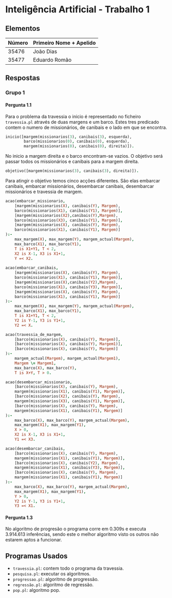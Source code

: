 
# Inteligência Artificial - Trabalho 1

## Elementos


 Número | Primeiro Nome + Apelido
--------|-------------------------
35476 | João Dias
35477 | Eduardo Romão

## Respostas

### Grupo 1

#### Pergunta 1.1

Para o problema da travessia o inicio é representado no ficheiro `travessia.pl` através de duas margens e um barco. Estes tres predicado contem o numero de missionários, de canibais e o lado em que se encontra. 
```prolog
inicio([margem(missionarios(3), canibais(3), esquerda),
		barco(missionarios(0), canibais(0), esquerda),
		margem(missionarios(0), canibais(0), direita)]).
```
No inicio a margem direita e o barco encontram-se vazios. O objetivo será passar todos os missionários e canibais para a margem direita.
```prolog
objetivo([margem(missionarios(3), canibais(3), direita)]).
```
Para atingir o objetivo temos cinco acções diferentes. São elas embarcar canibais, embarcar missionários, desembarcar canibais, desembarcar missionários e travessia de margem.
```prolog
acao(embarcar_missionario,
	[margem(missionarios(X), canibais(Y), Margem),
	barco(missionarios(X1), canibais(Y1), Margem)],
	[margem(missionarios(X2),canibais(Y),Margem),
	barco(missionarios(X3), canibais(Y1), Margem)],
	[margem(missionarios(X), canibais(Y), Margem),
	barco(missionarios(X1), canibais(Y1), Margem)]
):-
	max_margem(X), max_margem(Y), margem_actual(Margem),
	max_barco(X1), max_barco(Y1),
	T is X1+Y1, T < 2,
	X2 is X-1, X3 is X1+1,
	Y =< X2.
	
acao(embarcar_canibais,
	[margem(missionarios(X), canibais(Y), Margem),
	barco(missionarios(X1), canibais(Y1), Margem)],
	[margem(missionarios(X),canibais(Y2),Margem),
	barco(missionarios(X1), canibais(Y3), Margem)],
	[margem(missionarios(X), canibais(Y), Margem),
	barco(missionarios(X1), canibais(Y1), Margem)]
):-
	max_margem(X), max_margem(Y), margem_actual(Margem),
	max_barco(X1), max_barco(Y1),
	T is X1+Y1, T < 2,
	Y2 is Y-1, Y3 is Y1+1,
	Y2 =< X.

acao(travessia_de_margem,
	[barco(missionarios(X), canibais(Y), Margem)],
	[barco(missionarios(X), canibais(Y), Margem1)],
	[barco(missionarios(X), canibais(Y), Margem)]
):-
	margem_actual(Margem), margem_actual(Margem1),
	Margem \= Margem1,
	max_barco(X), max_barco(Y),
	T is X+Y, T > 0.

acao(desembarcar_missionario,
	[barco(missionarios(X), canibais(Y), Margem),
	margem(missionarios(X1), canibais(Y1), Margem)],
	[barco(missionarios(X2), canibais(Y), Margem),
	margem(missionarios(X3), canibais(Y1), Margem)],
	[barco(missionarios(X), canibais(Y), Margem),
	margem(missionarios(X1), canibais(Y1), Margem)]
):-
	max_barco(X), max_barco(Y), margem_actual(Margem),
	max_margem(X1), max_margem(Y1),
	X > 0,
	X2 is X-1, X3 is X1+1,
	Y1 =< X3.

acao(desembarcar_canibais,
	[barco(missionarios(X), canibais(Y), Margem),
	margem(missionarios(X1), canibais(Y1), Margem)],
	[barco(missionarios(X), canibais(Y2), Margem),
	margem(missionarios(X1), canibais(Y3), Margem)],
	[barco(missionarios(X), canibais(Y), Margem),	
	margem(missionarios(X1), canibais(Y1), Margem)]
):-
	max_barco(X), max_barco(Y), margem_actual(Margem),
	max_margem(X1), max_margem(Y1),
	Y > 0,
	Y2 is Y-1, Y3 is Y1+1,
	Y3 =< X1.
```
#### Pergunta 1.3
No algoritmo de progresão o programa corre em 0.309s e executa 3.914.613 inferências, sendo este o melhor algoritmo visto os outros não estarem aptos a funcionar.


## Programas Usados

- `travessia.pl`: contem todo o programa da travessia.
- `pesquisa.pl`: executar os algoritmos.
- `progressao.pl`: algoritmo de progressão.
- `regressão.pl`: algoritmo de regressão.
- `pop.pl`: algoritmo pop.


